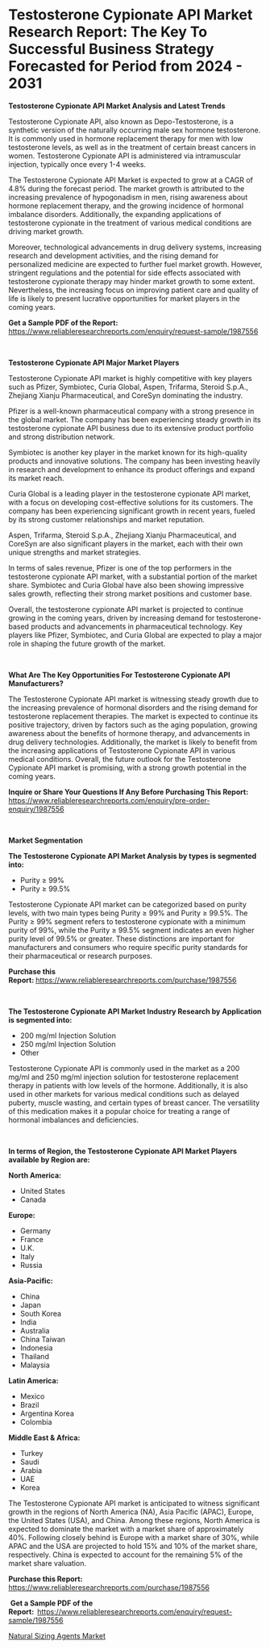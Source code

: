 <p><h1>Testosterone Cypionate API Market Research Report: The Key To Successful Business Strategy Forecasted for Period from 2024 - 2031</h1></p><p><strong>Testosterone Cypionate API Market Analysis and Latest Trends</strong></p>
<p><p>Testosterone Cypionate API, also known as Depo-Testosterone, is a synthetic version of the naturally occurring male sex hormone testosterone. It is commonly used in hormone replacement therapy for men with low testosterone levels, as well as in the treatment of certain breast cancers in women. Testosterone Cypionate API is administered via intramuscular injection, typically once every 1-4 weeks.</p><p>The Testosterone Cypionate API Market is expected to grow at a CAGR of 4.8% during the forecast period. The market growth is attributed to the increasing prevalence of hypogonadism in men, rising awareness about hormone replacement therapy, and the growing incidence of hormonal imbalance disorders. Additionally, the expanding applications of testosterone cypionate in the treatment of various medical conditions are driving market growth.</p><p>Moreover, technological advancements in drug delivery systems, increasing research and development activities, and the rising demand for personalized medicine are expected to further fuel market growth. However, stringent regulations and the potential for side effects associated with testosterone cypionate therapy may hinder market growth to some extent. Nevertheless, the increasing focus on improving patient care and quality of life is likely to present lucrative opportunities for market players in the coming years.</p></p>
<p><strong>Get a Sample PDF of the Report:&nbsp;</strong> <a href="https://www.reliableresearchreports.com/enquiry/request-sample/1987556">https://www.reliableresearchreports.com/enquiry/request-sample/1987556</a></p>
<p>&nbsp;</p>
<p><strong>Testosterone Cypionate API Major Market Players</strong></p>
<p><p>Testosterone Cypionate API market is highly competitive with key players such as Pfizer, Symbiotec, Curia Global, Aspen, Trifarma, Steroid S.p.A., Zhejiang Xianju Pharmaceutical, and CoreSyn dominating the industry.</p><p>Pfizer is a well-known pharmaceutical company with a strong presence in the global market. The company has been experiencing steady growth in its testosterone cypionate API business due to its extensive product portfolio and strong distribution network.</p><p>Symbiotec is another key player in the market known for its high-quality products and innovative solutions. The company has been investing heavily in research and development to enhance its product offerings and expand its market reach.</p><p>Curia Global is a leading player in the testosterone cypionate API market, with a focus on developing cost-effective solutions for its customers. The company has been experiencing significant growth in recent years, fueled by its strong customer relationships and market reputation.</p><p>Aspen, Trifarma, Steroid S.p.A., Zhejiang Xianju Pharmaceutical, and CoreSyn are also significant players in the market, each with their own unique strengths and market strategies.</p><p>In terms of sales revenue, Pfizer is one of the top performers in the testosterone cypionate API market, with a substantial portion of the market share. Symbiotec and Curia Global have also been showing impressive sales growth, reflecting their strong market positions and customer base.</p><p>Overall, the testosterone cypionate API market is projected to continue growing in the coming years, driven by increasing demand for testosterone-based products and advancements in pharmaceutical technology. Key players like Pfizer, Symbiotec, and Curia Global are expected to play a major role in shaping the future growth of the market.</p></p>
<p>&nbsp;</p>
<p><strong>What Are The Key Opportunities For Testosterone Cypionate API Manufacturers?</strong></p>
<p><p>The Testosterone Cypionate API market is witnessing steady growth due to the increasing prevalence of hormonal disorders and the rising demand for testosterone replacement therapies. The market is expected to continue its positive trajectory, driven by factors such as the aging population, growing awareness about the benefits of hormone therapy, and advancements in drug delivery technologies. Additionally, the market is likely to benefit from the increasing applications of Testosterone Cypionate API in various medical conditions. Overall, the future outlook for the Testosterone Cypionate API market is promising, with a strong growth potential in the coming years.</p></p>
<p><strong>Inquire or Share Your Questions If Any Before Purchasing This Report:</strong> <a href="https://www.reliableresearchreports.com/enquiry/pre-order-enquiry/1987556">https://www.reliableresearchreports.com/enquiry/pre-order-enquiry/1987556</a></p>
<p>&nbsp;</p>
<p><strong>Market Segmentation</strong></p>
<p><strong>The Testosterone Cypionate API Market Analysis by types is segmented into:</strong></p>
<p><ul><li>Purity ≥ 99%</li><li>Purity ≥ 99.5%</li></ul></p>
<p><p>Testosterone Cypionate API market can be categorized based on purity levels, with two main types being Purity ≥ 99% and Purity ≥ 99.5%. The Purity ≥ 99% segment refers to testosterone cypionate with a minimum purity of 99%, while the Purity ≥ 99.5% segment indicates an even higher purity level of 99.5% or greater. These distinctions are important for manufacturers and consumers who require specific purity standards for their pharmaceutical or research purposes.</p></p>
<p><strong>Purchase this Report:&nbsp;</strong><a href="https://www.reliableresearchreports.com/purchase/1987556">https://www.reliableresearchreports.com/purchase/1987556</a></p>
<p>&nbsp;</p>
<p><strong>The Testosterone Cypionate API Market Industry Research by Application is segmented into:</strong></p>
<p><ul><li>200 mg/ml Injection Solution</li><li>250 mg/ml Injection Solution</li><li>Other</li></ul></p>
<p><p>Testosterone Cypionate API is commonly used in the market as a 200 mg/ml and 250 mg/ml injection solution for testosterone replacement therapy in patients with low levels of the hormone. Additionally, it is also used in other markets for various medical conditions such as delayed puberty, muscle wasting, and certain types of breast cancer. The versatility of this medication makes it a popular choice for treating a range of hormonal imbalances and deficiencies.</p></p>
<p>&nbsp;</p>
<p><strong>In terms of Region, the Testosterone Cypionate API Market Players available by Region are:</strong></p>
<p>
    <p> <strong> North America: </strong>
        <ul>
            <li>United States</li>
            <li>Canada</li>
        </ul>
        </p> 
    <p> <strong> Europe: </strong>
        <ul>
            <li>Germany</li>
            <li>France</li>
            <li>U.K.</li>
            <li>Italy</li>
            <li>Russia</li>
        </ul>
        </p> 
    <p> <strong> Asia-Pacific: </strong>
        <ul>
            <li>China</li>
            <li>Japan</li>
            <li>South Korea</li>
            <li>India</li>
            <li>Australia</li>
            <li>China Taiwan</li>
            <li>Indonesia</li>
            <li>Thailand</li>
            <li>Malaysia</li>
        </ul>
        </p> 
    <p> <strong> Latin America: </strong>
        <ul>
            <li>Mexico</li>
            <li>Brazil</li>
            <li>Argentina Korea</li>
            <li>Colombia</li>
        </ul>
        </p> 
    <p> <strong> Middle East & Africa: </strong>
        <ul>
            <li>Turkey</li>
            <li>Saudi</li>
            <li>Arabia</li>
            <li>UAE</li>
            <li>Korea</li>
        </ul>
    </p>
    </p>
<p><p>The Testosterone Cypionate API market is anticipated to witness significant growth in the regions of North America (NA), Asia Pacific (APAC), Europe, the United States (USA), and China. Among these regions, North America is expected to dominate the market with a market share of approximately 40%. Following closely behind is Europe with a market share of 30%, while APAC and the USA are projected to hold 15% and 10% of the market share, respectively. China is expected to account for the remaining 5% of the market share valuation.</p></p>
<p><strong>Purchase this Report: </strong><a href="https://www.reliableresearchreports.com/purchase/1987556">https://www.reliableresearchreports.com/purchase/1987556</a></p>
<p>&nbsp;<strong>Get a Sample PDF of the Report:&nbsp;&nbsp;</strong><a href="https://www.reliableresearchreports.com/enquiry/request-sample/1987556">https://www.reliableresearchreports.com/enquiry/request-sample/1987556</a></p>
<p><strong></strong></p>
<p><p><a href="https://chivalrous-flock-a86.notion.site/Natural-Sizing-Agents-Market-Provides-a-Comprehensive-Analysis-Including-a-Macro-Overview-of-the-Mar-e4e2aa60fd5f45169e20de34ed5b4ca3">Natural Sizing Agents Market</a></p></p>